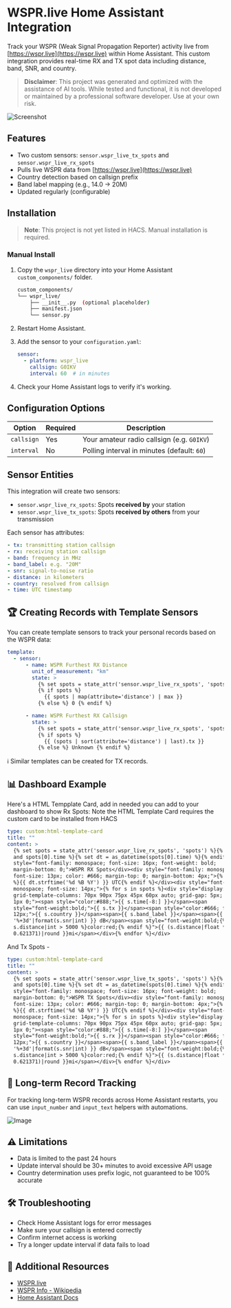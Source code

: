 # WSPR.live Home Assistant Integration

Track your WSPR (Weak Signal Propagation Reporter) activity live from [https://wspr.live](https://wspr.live) within Home Assistant. This custom integration provides real-time RX and TX spot data including distance, band, SNR, and country.

> **Disclaimer**: This project was generated and optimized with the assistance of AI tools. While tested and functional, it is not developed or maintained by a professional software developer. Use at your own risk.

![Screenshot](https://github.com/user-attachments/assets/9e779a75-6a25-47ac-9a92-a4e5591c5ad4)

## Features

- Two custom sensors: `sensor.wspr_live_tx_spots` and `sensor.wspr_live_rx_spots`
- Pulls live WSPR data from [https://wspr.live](https://wspr.live)
- Country detection based on callsign prefix
- Band label mapping (e.g., 14.0 → 20M)
- Updated regularly (configurable)

## Installation

> **Note**: This project is not yet listed in HACS. Manual installation is required.

### Manual Install

1. Copy the `wspr_live` directory into your Home Assistant `custom_components/` folder.

    ```bash
    custom_components/
    └── wspr_live/
        ├── __init__.py  (optional placeholder)
        ├── manifest.json
        └── sensor.py
    ```

2. Restart Home Assistant.

3. Add the sensor to your `configuration.yaml`:

    ```yaml
    sensor:
      - platform: wspr_live
        callsign: G0IKV
        interval: 60  # in minutes
    ```

4. Check your Home Assistant logs to verify it's working.

## Configuration Options

| Option     | Required | Description                                      |
|------------|----------|--------------------------------------------------|
| `callsign` | Yes      | Your amateur radio callsign (e.g. `G0IKV`)       |
| `interval` | No       | Polling interval in minutes (default: `60`)     |

## Sensor Entities

This integration will create two sensors:

- `sensor.wspr_live_rx_spots`: Spots **received by** your station
- `sensor.wspr_live_tx_spots`: Spots **received by others** from your transmission

Each sensor has attributes:

```yaml
- tx: transmitting station callsign
- rx: receiving station callsign
- band: frequency in MHz
- band_label: e.g. "20M"
- snr: signal-to-noise ratio
- distance: in kilometers
- country: resolved from callsign
- time: UTC timestamp
```

## 🏆 Creating Records with Template Sensors

You can create template sensors to track your personal records based on the WSPR data:

```yaml
template:
  - sensor:
      - name: WSPR Furthest RX Distance
        unit_of_measurement: "km"
        state: >
          {% set spots = state_attr('sensor.wspr_live_rx_spots', 'spots') %}
          {% if spots %}
            {{ spots | map(attribute='distance') | max }}
          {% else %} 0 {% endif %}

      - name: WSPR Furthest RX Callsign
        state: >
          {% set spots = state_attr('sensor.wspr_live_rx_spots', 'spots') %}
          {% if spots %}
            {{ (spots | sort(attribute='distance') | last).tx }}
          {% else %} Unknown {% endif %}
```

ℹ️ Similar templates can be created for TX records.

## 📊 Dashboard Example

Here's a HTML Tempplate Card, add in needed you can add to your dashboard to show Rx Spots:
Note the HTML Template Card requires the custom card to be installed from HACS

```yaml
type: custom:html-template-card
title: ""
content: >
  {% set spots = state_attr('sensor.wspr_live_rx_spots', 'spots') %}{% if spots
  and spots[0].time %}{% set dt = as_datetime(spots[0].time) %}{% endif %}<div
  style="font-family: monospace; font-size: 16px; font-weight: bold;
  margin-bottom: 0;">WSPR RX Spots</div><div style="font-family: monospace;
  font-size: 13px; color: #666; margin-top: 0; margin-bottom: 4px;">{% if dt
  %}{{ dt.strftime('%d %B %Y') }} UTC{% endif %}</div><div style="font-family:
  monospace; font-size: 14px;">{% for s in spots %}<div style="display: grid;
  grid-template-columns: 70px 90px 75px 45px 60px auto; grid-gap: 5px; margin:
  1px 0;"><span style="color:#888;">{{ s.time[-8:] }}</span><span
  style="font-weight:bold;">{{ s.tx }}</span><span style="color:#666; font-size:
  12px;">{{ s.country }}</span><span>{{ s.band_label }}</span><span>{{
  '%+3d'|format(s.snr|int) }} dB</span><span style="font-weight:bold;{% if
  s.distance|int > 5000 %}color:red;{% endif %}">{{ (s.distance|float *
  0.621371)|round }}mi</span></div>{% endfor %}</div>

```

And Tx Spots - 

```yaml
type: custom:html-template-card
title: ""
content: >
  {% set spots = state_attr('sensor.wspr_live_tx_spots', 'spots') %}{% if spots
  and spots[0].time %}{% set dt = as_datetime(spots[0].time) %}{% endif %}<div
  style="font-family: monospace; font-size: 16px; font-weight: bold;
  margin-bottom: 0;">WSPR TX Spots</div><div style="font-family: monospace;
  font-size: 13px; color: #666; margin-top: 0; margin-bottom: 4px;">{% if dt
  %}{{ dt.strftime('%d %B %Y') }} UTC{% endif %}</div><div style="font-family:
  monospace; font-size: 14px;">{% for s in spots %}<div style="display: grid;
  grid-template-columns: 70px 90px 75px 45px 60px auto; grid-gap: 5px; margin:
  1px 0;"><span style="color:#888;">{{ s.time[-8:] }}</span><span
  style="font-weight:bold;">{{ s.rx }}</span><span style="color:#666; font-size:
  12px;">{{ s.country }}</span><span>{{ s.band_label }}</span><span>{{
  '%+3d'|format(s.snr|int) }} dB</span><span style="font-weight:bold;{% if
  s.distance|int > 5000 %}color:red;{% endif %}">{{ (s.distance|float *
  0.621371)|round }}mi</span></div>{% endfor %}</div>

```


## 🧠 Long-term Record Tracking

For tracking long-term WSPR records across Home Assistant restarts, you can use `input_number` and `input_text` helpers with automations.

![Image](https://github.com/user-attachments/assets/a668e16a-e15b-4d7b-aaf4-3a9b911ac84a)

## ⚠️ Limitations

- Data is limited to the past 24 hours
- Update interval should be 30+ minutes to avoid excessive API usage
- Country determination uses prefix logic, not guaranteed to be 100% accurate

## 🛠️ Troubleshooting

- Check Home Assistant logs for error messages
- Make sure your callsign is entered correctly
- Confirm internet access is working
- Try a longer update interval if data fails to load

## 🔗 Additional Resources

- [WSPR.live](https://wspr.live)
- [WSPR Info - Wikipedia](https://en.wikipedia.org/wiki/WSPR_(amateur_radio_software))
- [Home Assistant Docs](https://www.home-assistant.io/integrations/)
